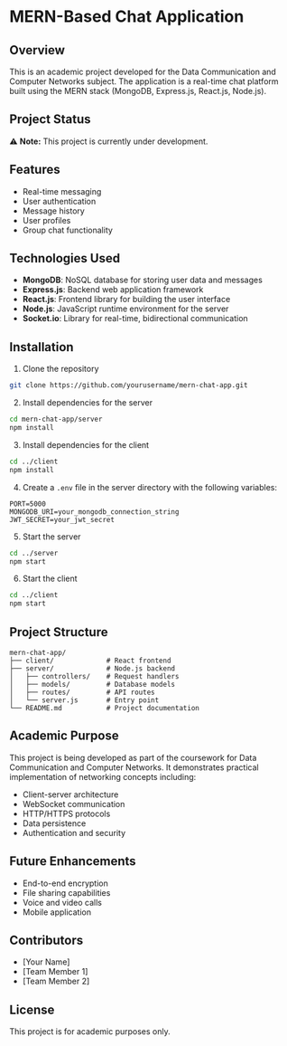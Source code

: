 # MERN-Based Chat Application

## Overview

This is an academic project developed for the Data Communication and Computer Networks subject. The application is a real-time chat platform built using the MERN stack (MongoDB, Express.js, React.js, Node.js).

## Project Status

⚠️ **Note:** This project is currently under development.

## Features

- Real-time messaging
- User authentication
- Message history
- User profiles
- Group chat functionality

## Technologies Used

- **MongoDB**: NoSQL database for storing user data and messages
- **Express.js**: Backend web application framework
- **React.js**: Frontend library for building the user interface
- **Node.js**: JavaScript runtime environment for the server
- **Socket.io**: Library for real-time, bidirectional communication

## Installation

1. Clone the repository

```bash
git clone https://github.com/yourusername/mern-chat-app.git
```

2. Install dependencies for the server

```bash
cd mern-chat-app/server
npm install
```

3. Install dependencies for the client

```bash
cd ../client
npm install
```

4. Create a `.env` file in the server directory with the following variables:

```
PORT=5000
MONGODB_URI=your_mongodb_connection_string
JWT_SECRET=your_jwt_secret
```

5. Start the server

```bash
cd ../server
npm start
```

6. Start the client

```bash
cd ../client
npm start
```

## Project Structure

```
mern-chat-app/
├── client/             # React frontend
├── server/             # Node.js backend
│   ├── controllers/    # Request handlers
│   ├── models/         # Database models
│   ├── routes/         # API routes
│   └── server.js       # Entry point
└── README.md           # Project documentation
```

## Academic Purpose

This project is being developed as part of the coursework for Data Communication and Computer Networks. It demonstrates practical implementation of networking concepts including:

- Client-server architecture
- WebSocket communication
- HTTP/HTTPS protocols
- Data persistence
- Authentication and security

## Future Enhancements

- End-to-end encryption
- File sharing capabilities
- Voice and video calls
- Mobile application

## Contributors

- [Your Name]
- [Team Member 1]
- [Team Member 2]

## License

This project is for academic purposes only.
